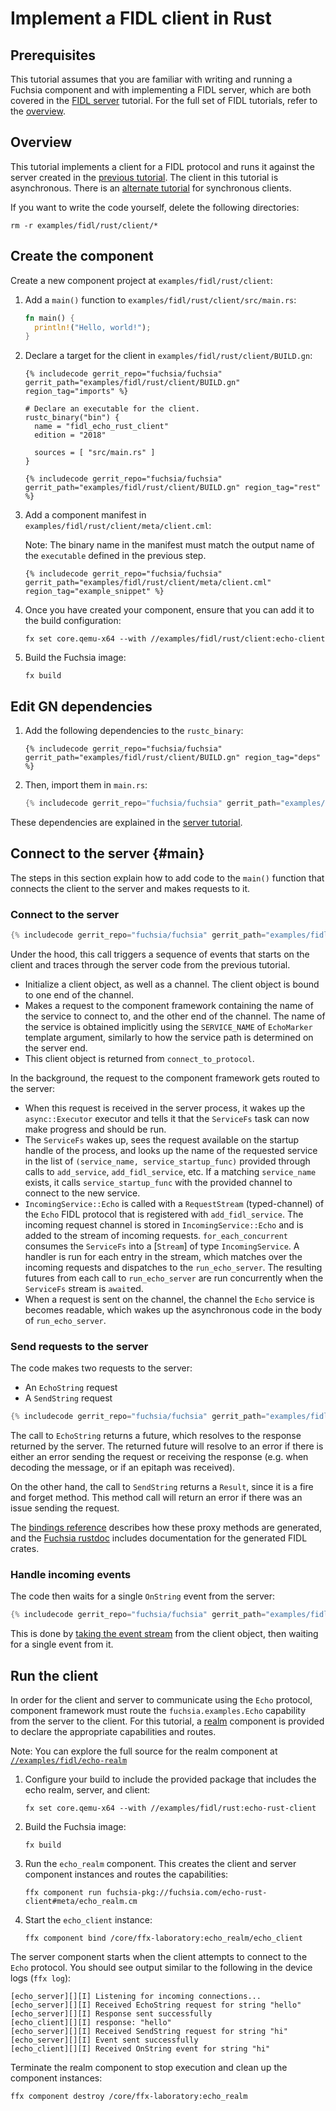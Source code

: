 # Implement a FIDL client in Rust

## Prerequisites

This tutorial assumes that you are familiar with writing and running a Fuchsia
component and with implementing a FIDL server, which are both covered in the
[FIDL server][server-tut] tutorial. For the full set of FIDL tutorials, refer
to the [overview][overview].

## Overview

This tutorial implements a client for a FIDL protocol and runs it
against the server created in the [previous tutorial][server-tut]. The client in this
tutorial is asynchronous. There is an [alternate tutorial][sync-client] for
synchronous clients.

If you want to write the code yourself, delete the following directories:

```posix-terminal
rm -r examples/fidl/rust/client/*
```

## Create the component

Create a new component project at `examples/fidl/rust/client`:

1. Add a `main()` function to `examples/fidl/rust/client/src/main.rs`:

   ```rust
   fn main() {
     println!("Hello, world!");
   }
   ```

1. Declare a target for the client in `examples/fidl/rust/client/BUILD.gn`:

   ```gn
   {% includecode gerrit_repo="fuchsia/fuchsia" gerrit_path="examples/fidl/rust/client/BUILD.gn" region_tag="imports" %}

   # Declare an executable for the client.
   rustc_binary("bin") {
     name = "fidl_echo_rust_client"
     edition = "2018"

     sources = [ "src/main.rs" ]
   }

   {% includecode gerrit_repo="fuchsia/fuchsia" gerrit_path="examples/fidl/rust/client/BUILD.gn" region_tag="rest" %}
   ```

1. Add a component manifest in `examples/fidl/rust/client/meta/client.cml`:

   Note: The binary name in the manifest must match the output name of the
   `executable` defined in the previous step.

   ```json5
   {% includecode gerrit_repo="fuchsia/fuchsia" gerrit_path="examples/fidl/rust/client/meta/client.cml" region_tag="example_snippet" %}
   ```

1. Once you have created your component, ensure that you can add it to the
   build configuration:

   ```posix-terminal
   fx set core.qemu-x64 --with //examples/fidl/rust/client:echo-client
   ```

1. Build the Fuchsia image:

   ```posix-terminal
   fx build
   ```

## Edit GN dependencies

1. Add the following dependencies to the `rustc_binary`:

   ```gn
   {% includecode gerrit_repo="fuchsia/fuchsia" gerrit_path="examples/fidl/rust/client/BUILD.gn" region_tag="deps" %}
   ```

1. Then, import them in `main.rs`:

   ```rust
   {% includecode gerrit_repo="fuchsia/fuchsia" gerrit_path="examples/fidl/rust/client/src/main.rs" region_tag="imports" %}
   ```

These dependencies are explained in the [server tutorial][server-tut].

## Connect to the server {#main}

The steps in this section explain how to add code to the `main()` function
that connects the client to the server and makes requests to it.

### Connect to the server

```rust
{% includecode gerrit_repo="fuchsia/fuchsia" gerrit_path="examples/fidl/rust/client/src/main.rs" region_tag="main" highlight="3,4" %}
```

Under the hood, this call triggers a sequence of events that starts on the client and traces
through the server code from the previous tutorial.

* Initialize a client object, as well as a channel. The client object is bound to one end of the
  channel.
* Makes a request to the component framework containing the name of the service to connect to, and the
  other end of the channel. The name of the service is obtained implicitly using the `SERVICE_NAME`
  of `EchoMarker` template argument, similarly to how the service path is determined on the server
  end.
* This client object is returned from `connect_to_protocol`.

In the background, the request to the component framework gets routed to the server:

* When this request is received in the server process,
  it wakes up the `async::Executor` executor and tells it that the `ServiceFs` task can now make
  progress and should be run.
* The `ServiceFs` wakes up, sees the request available on the startup handle of the process, and
  looks up the name of the requested service in the list of `(service_name, service_startup_func)`
  provided through calls to `add_service`, `add_fidl_service`, etc. If a matching `service_name`
  exists, it calls `service_startup_func` with the provided channel to connect to the new service.
* `IncomingService::Echo` is called with a `RequestStream`
  (typed-channel) of the `Echo` FIDL protocol that is registered with `add_fidl_service`. The
  incoming request channel is stored in `IncomingService::Echo` and is added to the stream of
  incoming requests. `for_each_concurrent` consumes the `ServiceFs` into a [`Stream`] of type
  `IncomingService`. A handler is run for each entry in the stream, which matches over the incoming
  requests and dispatches to the `run_echo_server`. The resulting futures from each call to
  `run_echo_server` are run concurrently when the `ServiceFs` stream is `await`ed.
* When a request is sent on the channel, the channel the `Echo` service is becomes readable, which 
  wakes up the asynchronous code in the body of `run_echo_server`.

### Send requests to the server

The code makes two requests to the server:

* An `EchoString` request
* A `SendString` request

```rust
{% includecode gerrit_repo="fuchsia/fuchsia" gerrit_path="examples/fidl/rust/client/src/main.rs" region_tag="main" highlight="6,7,8,9,10,11" %}
```

The call to `EchoString` returns a future, which resolves to the response returned by the server.
The returned future will resolve to an error if there is either an error sending the request or
receiving the response (e.g. when decoding the message, or if an epitaph was received).

On the other hand, the call to `SendString` returns a `Result`, since it is a fire and forget
method. This method call will return an error if there was an issue sending the request.

The [bindings reference][bindings-ref] describes how these proxy methods are generated, and the
[Fuchsia rustdoc][rustdoc] includes documentation for the generated FIDL crates.

### Handle incoming events

The code then waits for a single `OnString` event from the server:

```rust
{% includecode gerrit_repo="fuchsia/fuchsia" gerrit_path="examples/fidl/rust/client/src/main.rs" region_tag="main" highlight="12,13,14,15" %}
```

This is done by [taking the event stream][events] from the client object, then waiting
for a single event from it.

## Run the client

In order for the client and server to communicate using the `Echo` protocol,
component framework must route the `fuchsia.examples.Echo` capability from the
server to the client. For this tutorial, a [realm][glossary.realm] component is
provided to declare the appropriate capabilities and routes.

Note: You can explore the full source for the realm component at
[`//examples/fidl/echo-realm`](/examples/fidl/echo-realm)

1. Configure your build to include the provided package that includes the
   echo realm, server, and client:

    ```posix-terminal
    fx set core.qemu-x64 --with //examples/fidl/rust:echo-rust-client
    ```

1. Build the Fuchsia image:

   ```posix-terminal
   fx build
   ```

1. Run the `echo_realm` component. This creates the client and server component
   instances and routes the capabilities:

    ```posix-terminal
    ffx component run fuchsia-pkg://fuchsia.com/echo-rust-client#meta/echo_realm.cm
    ```

1. Start the `echo_client` instance:

    ```posix-terminal
    ffx component bind /core/ffx-laboratory:echo_realm/echo_client
    ```

The server component starts when the client attempts to connect to the `Echo`
protocol. You should see output similar to the following in the device logs
(`ffx log`):

```none {:.devsite-disable-click-to-copy}
[echo_server][][I] Listening for incoming connections...
[echo_server][][I] Received EchoString request for string "hello"
[echo_server][][I] Response sent successfully
[echo_client][][I] response: "hello"
[echo_server][][I] Received SendString request for string "hi"
[echo_server][][I] Event sent successfully
[echo_client][][I] Received OnString event for string "hi"
```

Terminate the realm component to stop execution and clean up the component
instances:

```posix-terminal
ffx component destroy /core/ffx-laboratory:echo_realm
```

<!-- xrefs -->
[glossary.realm]: /docs/glossary/README.md#realm
[bindings-ref]: /docs/reference/fidl/bindings/rust-bindings.md
[events]: /docs/reference/fidl/bindings/rust-bindings.md#protocol-events-client
[rustdoc]: https://fuchsia-docs.firebaseapp.com/rust/
[server-tut]: /docs/development/languages/fidl/tutorials/rust/basics/server.md
[sync-client]: /docs/development/languages/fidl/tutorials/rust/basics/sync-client.md
[overview]: /docs/development/languages/fidl/tutorials/overview.md
